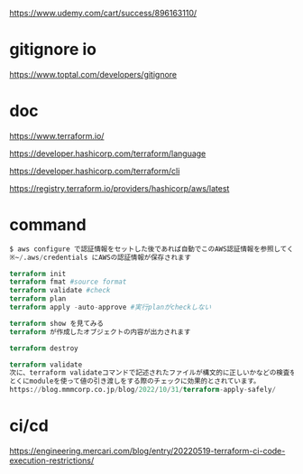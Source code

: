 https://www.udemy.com/cart/success/896163110/

# gitignore io
https://www.toptal.com/developers/gitignore


# doc
https://www.terraform.io/

https://developer.hashicorp.com/terraform/language

https://developer.hashicorp.com/terraform/cli

https://registry.terraform.io/providers/hashicorp/aws/latest

# command
```terraform
$ aws configure で認証情報をセットした後であれば自動でこのAWS認証情報を参照してくれます
※~/.aws/credentials にAWSの認証情報が保存されます

terraform init
terraform fmat #source format
terraform validate #check
terraform plan
terraform apply -auto-approve #実行planがcheckしない

terraform show を見てみる
terraform が作成したオブジェクトの内容が出力されます

terraform destroy

terraform validate
次に、terraform validateコマンドで記述されたファイルが構文的に正しいかなどの検査を行います。
とくにmoduleを使って値の引き渡しをする際のチェックに効果的とされています。
https://blog.mmmcorp.co.jp/blog/2022/10/31/terraform-apply-safely/
```
# ci/cd
https://engineering.mercari.com/blog/entry/20220519-terraform-ci-code-execution-restrictions/
